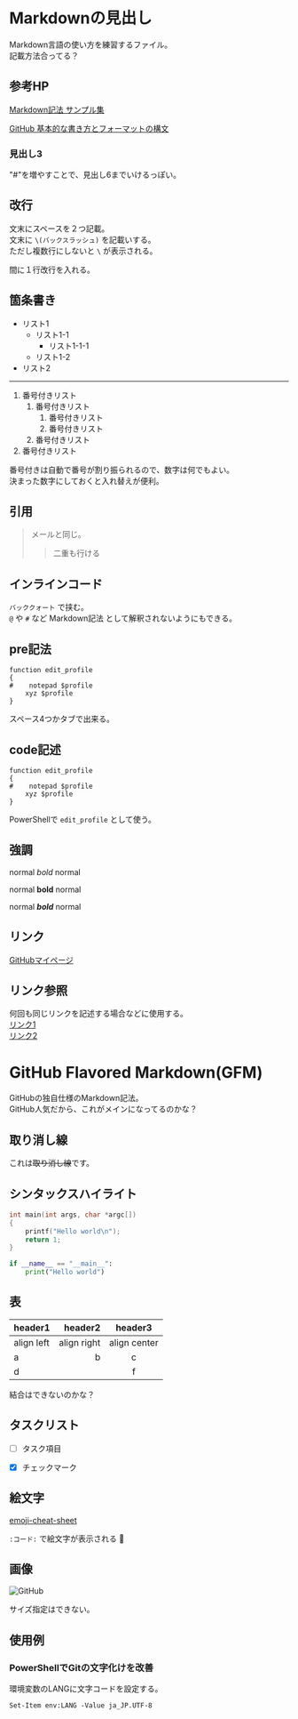 # Markdownの見出し

Markdown言語の使い方を練習するファイル。  
記載方法合ってる？

## 参考HP
[Markdown記法 サンプル集](https://qiita.com/tbpgr/items/989c6badefff69377da7)

[GitHub 基本的な書き方とフォーマットの構文](https://docs.github.com/ja/github/writing-on-github/getting-started-with-writing-and-formatting-on-github/basic-writing-and-formatting-syntax)

### 見出し3
"#"を増やすことで、見出し6までいけるっぽい。


## 改行
文末にスペースを２つ記載。  
文末に `\(バックスラッシュ)` を記載いする。\
ただし複数行にしないと `\` が表示される。

間に１行改行を入れる。


## 箇条書き
- リスト1
  - リスト1-1
    - リスト1-1-1
  - リスト1-2
- リスト2

---

1. 番号付きリスト
    1. 番号付きリスト
        1. 番号付きリスト
        1. 番号付きリスト
    1. 番号付きリスト
1. 番号付きリスト

番号付きは自動で番号が割り振られるので、数字は何でもよい。\
決まった数字にしておくと入れ替えが便利。

## 引用
> メールと同じ。
> 
>> 二重も行ける


## インラインコード
`バッククォート` で挟む。\
`@` や `#` など Markdown記法 として解釈されないようにもできる。

## pre記法
    function edit_profile
    {
    #    notepad $profile
        xyz $profile
    }

スペース4つかタブで出来る。

## code記述
```
function edit_profile
{
#    notepad $profile
    xyz $profile
}
```

PowerShellで `edit_profile` として使う。

## 強調
normal *bold* normal

normal **bold** normal

normal ***bold*** normal

## リンク
[GitHubマイページ](https://github.com/tsu-kunn)

## リンク参照
何回も同じリンクを記述する場合などに使用する。  
[リンク1][GitHub]  
[リンク2][GitHub]

[GitHub]: https://github.com/


# GitHub Flavored Markdown(GFM)
GitHubの独自仕様のMarkdown記法。  
GitHub人気だから、これがメインになってるのかな？

## 取り消し線
これは~~取り消し線~~です。


## シンタックスハイライト
~~~C
int main(int args, char *argc[])
{
	printf("Hello world\n");
	return 1;
}
~~~

``` Python
if __name__ == "__main__":
    print("Hello world")
```

## 表
|header1|header2|header3|
|:--|--:|:--:|
|align left|align right|align center|
|a|b|c|
|d||f|

結合はできないのかな？


## タスクリスト
- [ ] タスク項目
- [x] チェックマーク


## 絵文字
[emoji-cheat-sheet](https://github.com/ikatyang/emoji-cheat-sheet/blob/master/README.md)

`:コード:` で絵文字が表示される :penguin: 


## 画像
![GitHub](https://tsu-kunn.github.io/html/pict/Github_i.png)

サイズ指定はできない。


## 使用例

### PowerShellでGitの文字化けを改善
  
環境変数のLANGに文字コードを設定する。

~~~
Set-Item env:LANG -Value ja_JP.UTF-8
~~~
